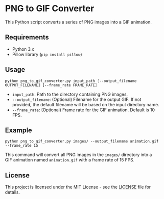 # PNG to GIF Converter

This Python script converts a series of PNG images into a GIF animation.

## Requirements

- Python 3.x
- Pillow library (`pip install pillow`)

## Usage

```
python png_to_gif_converter.py input_path [--output_filename OUTPUT_FILENAME] [--frame_rate FRAME_RATE]
```

- `input_path`: Path to the directory containing PNG images.
- `--output_filename`: (Optional) Filename for the output GIF. If not provided, the default filename will be based on the input directory name.
- `--frame_rate`: (Optional) Frame rate for the GIF animation. Default is 10 FPS.

## Example

```
python png_to_gif_converter.py images/ --output_filename animation.gif --frame_rate 15
```

This command will convert all PNG images in the `images/` directory into a GIF animation named `animation.gif` with a frame rate of 15 FPS.

## License

This project is licensed under the MIT License - see the [LICENSE](LICENSE) file for details.
